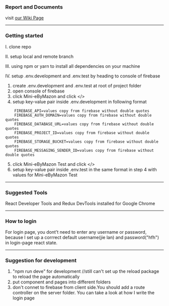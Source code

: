### Report and Documents
visit [our Wiki Page](https://github.com/JiejayLan/CSC322_group_project/wiki/Documents)

---
### Getting started
I. clone repo

II. setup local and remote branch 

III. using npm or yarn to install all dependencies on your machine 

IV. setup .env.development and .env.test by heading to console of firebase
1. create .env.development and .env.test at root of project folder
2. open console of firebase
3. click Mini-eByMazon and click </> 
4. setup key-value pair inside .env.development in following format

```
    FIREBASE_API=values copy from firebase without double quotes
    FIREBASE_AUTH_DOMAIN=values copy from firebase without double quotes
    FIREBASE_DATABASE_URL=values copy from firebase without double quotes
    FIREBASE_PROJECT_ID=values copy from firebase without double quotes
    FIREBASE_STORAGE_BUCKET=values copy from firebase without double quotes
    FIREBASE_MESSAGING_SENDER_ID=values copy from firebase without double quotes
```

5. click Mini-eByMazon Test and click </>
6. setup key-value pair inside .env.test in the same format in step 4 with values for Mini-eByMazon Test

---
### Suggested Tools
React Developer Tools and Redux DevTools installed for Google Chrome

---
### How to login
For login page, you dont't need to enter any username or password, because I set up a corrrect default username(jie lan) and password("hfh") in login-page react state.

---
### Suggestion for development
1. "npm run deve" for development //still can't set up the reload package to reload the page automatically
2. put component and pages into different folders
3. don't connet to firebase from client side.You should add a route controller on the server folder. You can take a look at how I write the login page

